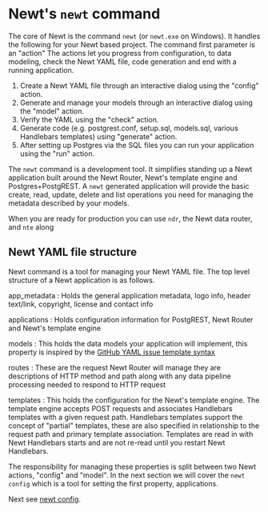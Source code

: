
# Newt's `newt` command

The core of Newt is the command `newt` (or `newt.exe` on Windows). It handles the following for your Newt based project. The command first parameter is an "action" The actions let you progress from configuration, to data modeling, check the Newt YAML file, code generation and end with a running application.

1. Create a Newt YAML file through an interactive dialog using the "config" action.
2. Generate and manage your models through an interactive dialog using the "model" action.
3. Verify the YAML using the "check" action.
4. Generate code (e.g. postgrest.conf, setup.sql, models.sql, various Handlebars templates) using "generate" action.
5. After setting up Postgres via the SQL files you can run your application using the "run" action.

The `newt` command is a development tool. It simplifies standing up a Newt application built around the Newt Router, Newt's template engine and Postgres+PostgREST.  A `newt` generated application will provide the basic create, read, update, delete and list operations you need for managing the metadata described by your models.

When you are ready for production you can use `ndr`, the Newt data router, and `nte` along
## Newt YAML file structure

Newt command is a tool for managing your Newt YAML file. The top level structure of a Newt application is as follows.

app_metadata
: Holds the general application metadata, logo info, header text/link, copyright, license and contact info

applications
: Holds configuration information for PostgREST, Newt Router and Newt's template engine

models
: This holds the data models your application will implement, this property is inspired by the [GitHub YAML issue template syntax]()

routes
: These are the request Newt Router will manage they are descriptions of HTTP method and path along with any data pipeline processing needed to respond to HTTP request

templates
: This holds the configuration for the Newt's template engine. The template engine accepts POST requests and associates Handlebars templates with a given request path.  Handlebars templates support the concept of "partial" templates, these are also specified in relationship to the request path and primary template association. Templates are read in with Newt Handlebars starts and are not re-read until you restart Newt Handlebars.

The responsibility for managing these properties is split between two Newt actions, "config" and "model".  In the next section we will cover the `newt config` which is a tool for setting the first property, applications.

Next see [newt config](config_explained.md).
